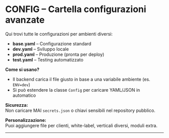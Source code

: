 # CONFIG – Cartella configurazioni avanzate

Qui trovi tutte le configurazioni per ambienti diversi:
- **base.yaml** – Configurazione standard
- **dev.yaml** – Sviluppo locale
- **prod.yaml** – Produzione (pronta per deploy)
- **test.yaml** – Testing automatizzato

**Come si usano?**
- Il backend carica il file giusto in base a una variabile ambiente (es. `ENV=dev`)
- Si può estendere la classe `Config` per caricare YAML/JSON in automatico

**Sicurezza:**  
Non caricare MAI `secrets.json` o chiavi sensibili nel repository pubblico.

**Personalizzazione:**  
Puoi aggiungere file per clienti, white-label, verticali diversi, moduli extra.

---
